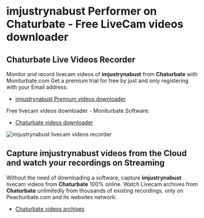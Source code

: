 # imjustrynabust Performer on Chaturbate - Free LiveCam videos downloader

## Chaturbate Live Videos Recorder

Monitor and record livecam videos of **imjustrynabust** from **Chaturbate** with Moniturbate.com
Get a premium trial for free by just and only registering with your Email address:
* [imjustrynabust Premium videos downloader](https://moniturbate.com/request-demo-licence-key.html)

Free livecam videos downloader - Moniturbate Software:
* [Chaturbate videos downloader](https://moniturbate.com/moniturbate-download-software.html)

![imjustrynabust livecam videos recorder](https://peachurnet.com/templates/moniturbate-software.png)


## Capture imjustrynabust videos from the Cloud and watch your recordings on Streaming

Without the need of downloading a software, capture **imjustrynabust** livecam videos from **Chaturbate** 100% online.
Watch Livecam archives from **Chaturbate** unlimitedly from thousands of existing recordings, only on Peachurbate.com and its websites network:
* [Chaturbate videos archives](https://peachurnet.com/)